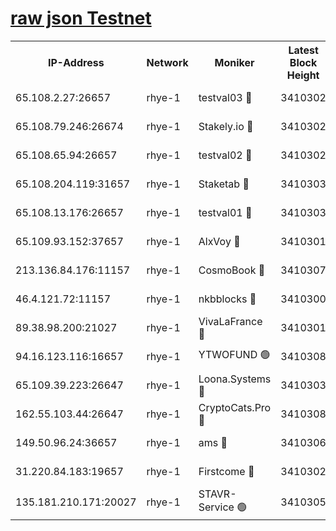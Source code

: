 
[raw json Testnet](https://rpc-check.quickt.stavr.tech/quickt/rpc-quickt-result.json)
=


<table><tr><th>IP-Address</th><th>Network</th><th>Moniker</th><th>Latest Block Height</th><th>Earliest Block Height</th><th>Catching Up</th><th>Voting Power</th><th>Scan Time</th></tr><tr><td>65.108.2.27:26657</td><td>rhye-1</td><td>testval03 🔴</td><td>3410302</td><td>1</td><td>False</td><td>5002050</td><td>2023-12-01T18:32:32.542028675UTC</td></tr><tr><td>65.108.79.246:26674</td><td>rhye-1</td><td>Stakely.io 🔴</td><td>3410302</td><td>1</td><td>False</td><td>10</td><td>2023-12-01T18:32:35.002920600UTC</td></tr><tr><td>65.108.65.94:26657</td><td>rhye-1</td><td>testval02 🔴</td><td>3410302</td><td>1</td><td>False</td><td>5002050</td><td>2023-12-01T18:32:35.352842439UTC</td></tr><tr><td>65.108.204.119:31657</td><td>rhye-1</td><td>Staketab 🔴</td><td>3410303</td><td>1</td><td>False</td><td>9900</td><td>2023-12-01T18:32:38.164336172UTC</td></tr><tr><td>65.108.13.176:26657</td><td>rhye-1</td><td>testval01 🔴</td><td>3410303</td><td>1</td><td>False</td><td>9582010</td><td>2023-12-01T18:32:38.596712453UTC</td></tr><tr><td>65.109.93.152:37657</td><td>rhye-1</td><td>AlxVoy 🔴</td><td>3410301</td><td>433101</td><td>False</td><td>92921</td><td>2023-12-01T18:32:29.863221948UTC</td></tr><tr><td>213.136.84.176:11157</td><td>rhye-1</td><td>CosmoBook 🔴</td><td>3410307</td><td>1674001</td><td>False</td><td>1528057</td><td>2023-12-01T18:33:04.324667306UTC</td></tr><tr><td>46.4.121.72:11157</td><td>rhye-1</td><td>nkbblocks 🔴</td><td>3410300</td><td>1781001</td><td>False</td><td>81901</td><td>2023-12-01T18:32:20.757932033UTC</td></tr><tr><td>89.38.98.200:21027</td><td>rhye-1</td><td>VivaLaFrance 🔴</td><td>3410301</td><td>2863001</td><td>False</td><td>10000</td><td>2023-12-01T18:32:27.374774005UTC</td></tr><tr><td>94.16.123.116:16657</td><td>rhye-1</td><td>YTWOFUND 🟢</td><td>3410308</td><td>3089301</td><td>False</td><td>0</td><td>2023-12-01T18:33:06.648434450UTC</td></tr><tr><td>65.109.39.223:26647</td><td>rhye-1</td><td>Loona.Systems 🔴</td><td>3410303</td><td>3287001</td><td>False</td><td>9949</td><td>2023-12-01T18:32:37.794578158UTC</td></tr><tr><td>162.55.103.44:26647</td><td>rhye-1</td><td>CryptoCats.Pro 🔴</td><td>3410308</td><td>3287001</td><td>False</td><td>9999</td><td>2023-12-01T18:33:08.987529856UTC</td></tr><tr><td>149.50.96.24:36657</td><td>rhye-1</td><td>ams 🔴</td><td>3410306</td><td>3355501</td><td>False</td><td>10895</td><td>2023-12-01T18:32:53.709768934UTC</td></tr><tr><td>31.220.84.183:19657</td><td>rhye-1</td><td>Firstcome 🔴</td><td>3410302</td><td>3395933</td><td>False</td><td>732206</td><td>2023-12-01T18:32:32.211406504UTC</td></tr><tr><td>135.181.210.171:20027</td><td>rhye-1</td><td>STAVR-Service 🟢</td><td>3410305</td><td>3408001</td><td>False</td><td>0</td><td>2023-12-01T18:32:47.111417384UTC</td></tr></table>